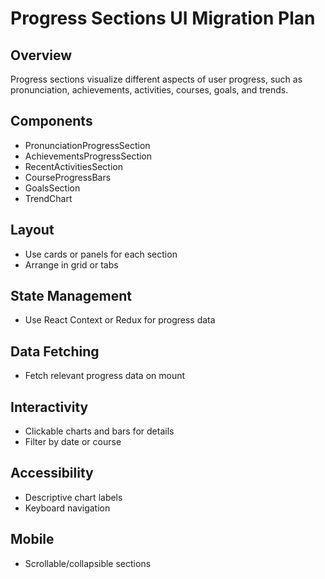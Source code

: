 # Progress Sections UI Migration Plan

## Overview

Progress sections visualize different aspects of user progress, such as pronunciation, achievements, activities, courses, goals, and trends.

## Components

- PronunciationProgressSection
- AchievementsProgressSection
- RecentActivitiesSection
- CourseProgressBars
- GoalsSection
- TrendChart

## Layout

- Use cards or panels for each section
- Arrange in grid or tabs

## State Management

- Use React Context or Redux for progress data

## Data Fetching

- Fetch relevant progress data on mount

## Interactivity

- Clickable charts and bars for details
- Filter by date or course

## Accessibility

- Descriptive chart labels
- Keyboard navigation

## Mobile

- Scrollable/collapsible sections

